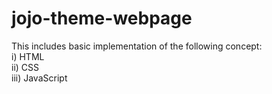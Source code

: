 # jojo-theme-webpage

This includes basic implementation of the following concept: <br>
i) HTML <br>
ii) CSS <br>
iii) JavaScript <br>

